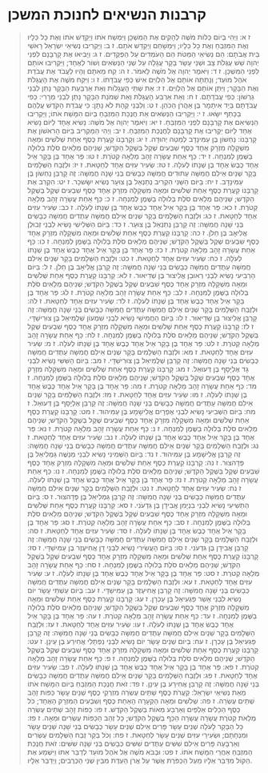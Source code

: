 # קרבנות הנשיאים לחנוכת המשכן

> ז א: וַיְהִי בְּיוֹם כַּלּוֹת מֹשֶׁה לְהָקִים אֶת הַמִּשְׁכָּן וַיִּמְשַׁח אֹתוֹ וַיְקַדֵּשׁ אֹתוֹ וְאֶת כָּל כֵּלָיו וְאֶת הַמִּזְבֵּחַ וְאֶת כָּל כֵּלָיו; וַיִּמְשָׁחֵם וַיְקַדֵּשׁ אֹתָם.
> ז ב: וַיַּקְרִיבוּ נְשִׂיאֵי יִשְׂרָאֵל רָאשֵׁי בֵּית אֲבֹתָם:  הֵם נְשִׂיאֵי הַמַּטֹּת הֵם הָעֹמְדִים עַל הַפְּקֻדִים.
> ז ג: וַיָּבִיאוּ אֶת קָרְבָּנָם לִפְנֵי יְהוָה שֵׁשׁ עֶגְלֹת צָב וּשְׁנֵי עָשָׂר בָּקָר עֲגָלָה עַל שְׁנֵי הַנְּשִׂאִים וְשׁוֹר לְאֶחָד; וַיַּקְרִיבוּ אוֹתָם לִפְנֵי הַמִּשְׁכָּן.
> ז ד: וַיֹּאמֶר יְהוָה אֶל מֹשֶׁה לֵּאמֹר.
> ז ה: קַח מֵאִתָּם וְהָיוּ לַעֲבֹד אֶת עֲבֹדַת אֹהֶל מוֹעֵד; וְנָתַתָּה אוֹתָם אֶל הַלְוִיִּם אִישׁ כְּפִי עֲבֹדָתוֹ.
> ז ו: וַיִּקַּח מֹשֶׁה אֶת הָעֲגָלֹת וְאֶת הַבָּקָר; וַיִּתֵּן אוֹתָם אֶל הַלְוִיִּם.
> ז ז: אֵת שְׁתֵּי הָעֲגָלוֹת וְאֵת אַרְבַּעַת הַבָּקָר נָתַן לִבְנֵי גֵרְשׁוֹן:  כְּפִי עֲבֹדָתָם.
> ז ח: וְאֵת אַרְבַּע הָעֲגָלֹת וְאֵת שְׁמֹנַת הַבָּקָר נָתַן לִבְנֵי מְרָרִי:  כְּפִי עֲבֹדָתָם בְּיַד אִיתָמָר בֶּן אַהֲרֹן הַכֹּהֵן.
> ז ט: וְלִבְנֵי קְהָת לֹא נָתָן:  כִּי עֲבֹדַת הַקֹּדֶשׁ עֲלֵהֶם בַּכָּתֵף יִשָּׂאוּ.
> ז י: וַיַּקְרִיבוּ הַנְּשִׂאִים אֵת חֲנֻכַּת הַמִּזְבֵּחַ בְּיוֹם הִמָּשַׁח אֹתוֹ; וַיַּקְרִיבוּ הַנְּשִׂיאִם אֶת קָרְבָּנָם לִפְנֵי הַמִּזְבֵּחַ.
> ז יא: וַיֹּאמֶר יְהוָה אֶל מֹשֶׁה:  נָשִׂיא אֶחָד לַיּוֹם נָשִׂיא אֶחָד לַיּוֹם יַקְרִיבוּ אֶת קָרְבָּנָם לַחֲנֻכַּת הַמִּזְבֵּחַ.
> ז יב: וַיְהִי הַמַּקְרִיב בַּיּוֹם הָרִאשׁוֹן אֶת קָרְבָּנוֹ:  נַחְשׁוֹן בֶּן עַמִּינָדָב לְמַטֵּה יְהוּדָה.
> ז יג: וְקָרְבָּנוֹ קַעֲרַת כֶּסֶף אַחַת שְׁלֹשִׁים וּמֵאָה מִשְׁקָלָהּ מִזְרָק אֶחָד כֶּסֶף שִׁבְעִים שֶׁקֶל בְּשֶׁקֶל הַקֹּדֶשׁ; שְׁנֵיהֶם מְלֵאִים סֹלֶת בְּלוּלָה בַשֶּׁמֶן לְמִנְחָה.
> ז יד: כַּף אַחַת עֲשָׂרָה זָהָב מְלֵאָה קְטֹרֶת.
> ז טו: פַּר אֶחָד בֶּן בָּקָר אַיִל אֶחָד כֶּבֶשׂ אֶחָד בֶּן שְׁנָתוֹ לְעֹלָה.
> ז טז: שְׂעִיר עִזִּים אֶחָד לְחַטָּאת.
> ז יז: וּלְזֶבַח הַשְּׁלָמִים בָּקָר שְׁנַיִם אֵילִם חֲמִשָּׁה עַתּוּדִים חֲמִשָּׁה כְּבָשִׂים בְּנֵי שָׁנָה חֲמִשָּׁה:  זֶה קָרְבַּן נַחְשׁוֹן בֶּן עַמִּינָדָב.
> ז יח: בַּיּוֹם הַשֵּׁנִי הִקְרִיב נְתַנְאֵל בֶּן צוּעָר נְשִׂיא יִשָּׂשכָר.
> ז יט: הִקְרִב אֶת קָרְבָּנוֹ קַעֲרַת כֶּסֶף אַחַת שְׁלֹשִׁים וּמֵאָה מִשְׁקָלָהּ מִזְרָק אֶחָד כֶּסֶף שִׁבְעִים שֶׁקֶל בְּשֶׁקֶל הַקֹּדֶשׁ; שְׁנֵיהֶם מְלֵאִים סֹלֶת בְּלוּלָה בַשֶּׁמֶן לְמִנְחָה.
> ז כ: כַּף אַחַת עֲשָׂרָה זָהָב מְלֵאָה קְטֹרֶת.
> ז כא: פַּר אֶחָד בֶּן בָּקָר אַיִל אֶחָד כֶּבֶשׂ אֶחָד בֶּן שְׁנָתוֹ לְעֹלָה.
> ז כב: שְׂעִיר עִזִּים אֶחָד לְחַטָּאת.
> ז כג: וּלְזֶבַח הַשְּׁלָמִים בָּקָר שְׁנַיִם אֵילִם חֲמִשָּׁה עַתֻּדִים חֲמִשָּׁה כְּבָשִׂים בְּנֵי שָׁנָה חֲמִשָּׁה:  זֶה קָרְבַּן נְתַנְאֵל בֶּן צוּעָר.
> ז כד: בַּיּוֹם הַשְּׁלִישִׁי נָשִׂיא לִבְנֵי זְבוּלֻן אֱלִיאָב בֶּן חֵלֹן.
> ז כה: קָרְבָּנוֹ קַעֲרַת כֶּסֶף אַחַת שְׁלֹשִׁים וּמֵאָה מִשְׁקָלָהּ מִזְרָק אֶחָד כֶּסֶף שִׁבְעִים שֶׁקֶל בְּשֶׁקֶל הַקֹּדֶשׁ; שְׁנֵיהֶם מְלֵאִים סֹלֶת בְּלוּלָה בַשֶּׁמֶן לְמִנְחָה.
> ז כו: כַּף אַחַת עֲשָׂרָה זָהָב מְלֵאָה קְטֹרֶת.
> ז כז: פַּר אֶחָד בֶּן בָּקָר אַיִל אֶחָד כֶּבֶשׂ אֶחָד בֶּן שְׁנָתוֹ לְעֹלָה.
> ז כח: שְׂעִיר עִזִּים אֶחָד לְחַטָּאת.
> ז כט: וּלְזֶבַח הַשְּׁלָמִים בָּקָר שְׁנַיִם אֵילִם חֲמִשָּׁה עַתֻּדִים חֲמִשָּׁה כְּבָשִׂים בְּנֵי שָׁנָה חֲמִשָּׁה:  זֶה קָרְבַּן אֱלִיאָב בֶּן חֵלֹן.
> ז ל: בַּיּוֹם הָרְבִיעִי נָשִׂיא לִבְנֵי רְאוּבֵן אֱלִיצוּר בֶּן שְׁדֵיאוּר.
> ז לא: קָרְבָּנוֹ קַעֲרַת כֶּסֶף אַחַת שְׁלֹשִׁים וּמֵאָה מִשְׁקָלָהּ מִזְרָק אֶחָד כֶּסֶף שִׁבְעִים שֶׁקֶל בְּשֶׁקֶל הַקֹּדֶשׁ; שְׁנֵיהֶם מְלֵאִים סֹלֶת בְּלוּלָה בַשֶּׁמֶן לְמִנְחָה.
> ז לב: כַּף אַחַת עֲשָׂרָה זָהָב מְלֵאָה קְטֹרֶת.
> ז לג: פַּר אֶחָד בֶּן בָּקָר אַיִל אֶחָד כֶּבֶשׂ אֶחָד בֶּן שְׁנָתוֹ לְעֹלָה.
> ז לד: שְׂעִיר עִזִּים אֶחָד לְחַטָּאת.
> ז לה: וּלְזֶבַח הַשְּׁלָמִים בָּקָר שְׁנַיִם אֵילִם חֲמִשָּׁה עַתֻּדִים חֲמִשָּׁה כְּבָשִׂים בְּנֵי שָׁנָה חֲמִשָּׁה:  זֶה קָרְבַּן אֱלִיצוּר בֶּן שְׁדֵיאוּר.
> ז לו: בַּיּוֹם הַחֲמִישִׁי נָשִׂיא לִבְנֵי שִׁמְעוֹן שְׁלֻמִיאֵל בֶּן צוּרִישַׁדָּי.
> ז לז: קָרְבָּנוֹ קַעֲרַת כֶּסֶף אַחַת שְׁלֹשִׁים וּמֵאָה מִשְׁקָלָהּ מִזְרָק אֶחָד כֶּסֶף שִׁבְעִים שֶׁקֶל בְּשֶׁקֶל הַקֹּדֶשׁ; שְׁנֵיהֶם מְלֵאִים סֹלֶת בְּלוּלָה בַשֶּׁמֶן לְמִנְחָה.
> ז לח: כַּף אַחַת עֲשָׂרָה זָהָב מְלֵאָה קְטֹרֶת.
> ז לט: פַּר אֶחָד בֶּן בָּקָר אַיִל אֶחָד כֶּבֶשׂ אֶחָד בֶּן שְׁנָתוֹ לְעֹלָה.
> ז מ: שְׂעִיר עִזִּים אֶחָד לְחַטָּאת.
> ז מא: וּלְזֶבַח הַשְּׁלָמִים בָּקָר שְׁנַיִם אֵילִם חֲמִשָּׁה עַתֻּדִים חֲמִשָּׁה כְּבָשִׂים בְּנֵי שָׁנָה חֲמִשָּׁה:  זֶה קָרְבַּן שְׁלֻמִיאֵל בֶּן צוּרִישַׁדָּי.
> ז מב: בַּיּוֹם הַשִּׁשִּׁי נָשִׂיא לִבְנֵי גָד אֶלְיָסָף בֶּן דְּעוּאֵל.
> ז מג: קָרְבָּנוֹ קַעֲרַת כֶּסֶף אַחַת שְׁלֹשִׁים וּמֵאָה מִשְׁקָלָהּ מִזְרָק אֶחָד כֶּסֶף שִׁבְעִים שֶׁקֶל בְּשֶׁקֶל הַקֹּדֶשׁ; שְׁנֵיהֶם מְלֵאִים סֹלֶת בְּלוּלָה בַשֶּׁמֶן לְמִנְחָה.
> ז מד: כַּף אַחַת עֲשָׂרָה זָהָב מְלֵאָה קְטֹרֶת.
> ז מה: פַּר אֶחָד בֶּן בָּקָר אַיִל אֶחָד כֶּבֶשׂ אֶחָד בֶּן שְׁנָתוֹ לְעֹלָה.
> ז מו: שְׂעִיר עִזִּים אֶחָד לְחַטָּאת.
> ז מז: וּלְזֶבַח הַשְּׁלָמִים בָּקָר שְׁנַיִם אֵילִם חֲמִשָּׁה עַתֻּדִים חֲמִשָּׁה כְּבָשִׂים בְּנֵי שָׁנָה חֲמִשָּׁה:  זֶה קָרְבַּן אֶלְיָסָף בֶּן דְּעוּאֵל.
> ז מח: בַּיּוֹם הַשְּׁבִיעִי נָשִׂיא לִבְנֵי אֶפְרָיִם אֱלִישָׁמָע בֶּן עַמִּיהוּד.
> ז מט: קָרְבָּנוֹ קַעֲרַת כֶּסֶף אַחַת שְׁלֹשִׁים וּמֵאָה מִשְׁקָלָהּ מִזְרָק אֶחָד כֶּסֶף שִׁבְעִים שֶׁקֶל בְּשֶׁקֶל הַקֹּדֶשׁ; שְׁנֵיהֶם מְלֵאִים סֹלֶת בְּלוּלָה בַשֶּׁמֶן לְמִנְחָה.
> ז נ: כַּף אַחַת עֲשָׂרָה זָהָב מְלֵאָה קְטֹרֶת.
> ז נא: פַּר אֶחָד בֶּן בָּקָר אַיִל אֶחָד כֶּבֶשׂ אֶחָד בֶּן שְׁנָתוֹ לְעֹלָה.
> ז נב: שְׂעִיר עִזִּים אֶחָד לְחַטָּאת.
> ז נג: וּלְזֶבַח הַשְּׁלָמִים בָּקָר שְׁנַיִם אֵילִם חֲמִשָּׁה עַתֻּדִים חֲמִשָּׁה כְּבָשִׂים בְּנֵי שָׁנָה חֲמִשָּׁה:  זֶה קָרְבַּן אֱלִישָׁמָע בֶּן עַמִּיהוּד.
> ז נד: בַּיּוֹם הַשְּׁמִינִי נָשִׂיא לִבְנֵי מְנַשֶּׁה גַּמְלִיאֵל בֶּן פְּדָהצוּר.
> ז נה: קָרְבָּנוֹ קַעֲרַת כֶּסֶף אַחַת שְׁלֹשִׁים וּמֵאָה מִשְׁקָלָהּ מִזְרָק אֶחָד כֶּסֶף שִׁבְעִים שֶׁקֶל בְּשֶׁקֶל הַקֹּדֶשׁ; שְׁנֵיהֶם מְלֵאִים סֹלֶת בְּלוּלָה בַשֶּׁמֶן לְמִנְחָה.
> ז נו: כַּף אַחַת עֲשָׂרָה זָהָב מְלֵאָה קְטֹרֶת.
> ז נז: פַּר אֶחָד בֶּן בָּקָר אַיִל אֶחָד כֶּבֶשׂ אֶחָד בֶּן שְׁנָתוֹ לְעֹלָה.
> ז נח: שְׂעִיר עִזִּים אֶחָד לְחַטָּאת.
> ז נט: וּלְזֶבַח הַשְּׁלָמִים בָּקָר שְׁנַיִם אֵילִם חֲמִשָּׁה עַתֻּדִים חֲמִשָּׁה כְּבָשִׂים בְּנֵי שָׁנָה חֲמִשָּׁה:  זֶה קָרְבַּן גַּמְלִיאֵל בֶּן פְּדָהצוּר.
> ז ס: בַּיּוֹם הַתְּשִׁיעִי נָשִׂיא לִבְנֵי בִנְיָמִן אֲבִידָן בֶּן גִּדְעֹנִי.
> ז סא: קָרְבָּנוֹ קַעֲרַת כֶּסֶף אַחַת שְׁלֹשִׁים וּמֵאָה מִשְׁקָלָהּ מִזְרָק אֶחָד כֶּסֶף שִׁבְעִים שֶׁקֶל בְּשֶׁקֶל הַקֹּדֶשׁ; שְׁנֵיהֶם מְלֵאִים סֹלֶת בְּלוּלָה בַשֶּׁמֶן לְמִנְחָה.
> ז סב: כַּף אַחַת עֲשָׂרָה זָהָב מְלֵאָה קְטֹרֶת.
> ז סג: פַּר אֶחָד בֶּן בָּקָר אַיִל אֶחָד כֶּבֶשׂ אֶחָד בֶּן שְׁנָתוֹ לְעֹלָה.
> ז סד: שְׂעִיר עִזִּים אֶחָד לְחַטָּאת.
> ז סה: וּלְזֶבַח הַשְּׁלָמִים בָּקָר שְׁנַיִם אֵילִם חֲמִשָּׁה עַתֻּדִים חֲמִשָּׁה כְּבָשִׂים בְּנֵי שָׁנָה חֲמִשָּׁה:  זֶה קָרְבַּן אֲבִידָן בֶּן גִּדְעֹנִי.
> ז סו: בַּיּוֹם הָעֲשִׂירִי נָשִׂיא לִבְנֵי דָן אֲחִיעֶזֶר בֶּן עַמִּישַׁדָּי.
> ז סז: קָרְבָּנוֹ קַעֲרַת כֶּסֶף אַחַת שְׁלֹשִׁים וּמֵאָה מִשְׁקָלָהּ מִזְרָק אֶחָד כֶּסֶף שִׁבְעִים שֶׁקֶל בְּשֶׁקֶל הַקֹּדֶשׁ; שְׁנֵיהֶם מְלֵאִים סֹלֶת בְּלוּלָה בַשֶּׁמֶן לְמִנְחָה.
> ז סח: כַּף אַחַת עֲשָׂרָה זָהָב מְלֵאָה קְטֹרֶת.
> ז סט: פַּר אֶחָד בֶּן בָּקָר אַיִל אֶחָד כֶּבֶשׂ אֶחָד בֶּן שְׁנָתוֹ לְעֹלָה.
> ז ע: שְׂעִיר עִזִּים אֶחָד לְחַטָּאת.
> ז עא: וּלְזֶבַח הַשְּׁלָמִים בָּקָר שְׁנַיִם אֵילִם חֲמִשָּׁה עַתֻּדִים חֲמִשָּׁה כְּבָשִׂים בְּנֵי שָׁנָה חֲמִשָּׁה:  זֶה קָרְבַּן אֲחִיעֶזֶר בֶּן עַמִּישַׁדָּי.
> ז עב: בְּיוֹם עַשְׁתֵּי עָשָׂר יוֹם נָשִׂיא לִבְנֵי אָשֵׁר פַּגְעִיאֵל בֶּן עָכְרָן.
> ז עג: קָרְבָּנוֹ קַעֲרַת כֶּסֶף אַחַת שְׁלֹשִׁים וּמֵאָה מִשְׁקָלָהּ מִזְרָק אֶחָד כֶּסֶף שִׁבְעִים שֶׁקֶל בְּשֶׁקֶל הַקֹּדֶשׁ; שְׁנֵיהֶם מְלֵאִים סֹלֶת בְּלוּלָה בַשֶּׁמֶן לְמִנְחָה.
> ז עד: כַּף אַחַת עֲשָׂרָה זָהָב מְלֵאָה קְטֹרֶת.
> ז עה: פַּר אֶחָד בֶּן בָּקָר אַיִל אֶחָד כֶּבֶשׂ אֶחָד בֶּן שְׁנָתוֹ לְעֹלָה.
> ז עו: שְׂעִיר עִזִּים אֶחָד לְחַטָּאת.
> ז עז: וּלְזֶבַח הַשְּׁלָמִים בָּקָר שְׁנַיִם אֵילִם חֲמִשָּׁה עַתֻּדִים חֲמִשָּׁה כְּבָשִׂים בְּנֵי שָׁנָה חֲמִשָּׁה:  זֶה קָרְבַּן פַּגְעִיאֵל בֶּן עָכְרָן.
> ז עח: בְּיוֹם שְׁנֵים עָשָׂר יוֹם נָשִׂיא לִבְנֵי נַפְתָּלִי אֲחִירַע בֶּן עֵינָן.
> ז עט: קָרְבָּנוֹ קַעֲרַת כֶּסֶף אַחַת שְׁלֹשִׁים וּמֵאָה מִשְׁקָלָהּ מִזְרָק אֶחָד כֶּסֶף שִׁבְעִים שֶׁקֶל בְּשֶׁקֶל הַקֹּדֶשׁ; שְׁנֵיהֶם מְלֵאִים סֹלֶת בְּלוּלָה בַשֶּׁמֶן לְמִנְחָה.
> ז פ: כַּף אַחַת עֲשָׂרָה זָהָב מְלֵאָה קְטֹרֶת.
> ז פא: פַּר אֶחָד בֶּן בָּקָר אַיִל אֶחָד כֶּבֶשׂ אֶחָד בֶּן שְׁנָתוֹ לְעֹלָה.
> ז פב: שְׂעִיר עִזִּים אֶחָד לְחַטָּאת.
> ז פג: וּלְזֶבַח הַשְּׁלָמִים בָּקָר שְׁנַיִם אֵילִם חֲמִשָּׁה עַתֻּדִים חֲמִשָּׁה כְּבָשִׂים בְּנֵי שָׁנָה חֲמִשָּׁה:  זֶה קָרְבַּן אֲחִירַע בֶּן עֵינָן.
> ז פד: זֹאת חֲנֻכַּת הַמִּזְבֵּחַ בְּיוֹם הִמָּשַׁח אֹתוֹ מֵאֵת נְשִׂיאֵי יִשְׂרָאֵל:  קַעֲרֹת כֶּסֶף שְׁתֵּים עֶשְׂרֵה מִזְרְקֵי כֶסֶף שְׁנֵים עָשָׂר כַּפּוֹת זָהָב שְׁתֵּים עֶשְׂרֵה.
> ז פה: שְׁלֹשִׁים וּמֵאָה הַקְּעָרָה הָאַחַת כֶּסֶף וְשִׁבְעִים הַמִּזְרָק הָאֶחָד; כֹּל כֶּסֶף הַכֵּלִים אַלְפַּיִם וְאַרְבַּע מֵאוֹת בְּשֶׁקֶל הַקֹּדֶשׁ.
> ז פו: כַּפּוֹת זָהָב שְׁתֵּים עֶשְׂרֵה מְלֵאֹת קְטֹרֶת עֲשָׂרָה עֲשָׂרָה הַכַּף בְּשֶׁקֶל הַקֹּדֶשׁ; כָּל זְהַב הַכַּפּוֹת עֶשְׂרִים וּמֵאָה.
> ז פז: כָּל הַבָּקָר לָעֹלָה שְׁנֵים עָשָׂר פָּרִים אֵילִם שְׁנֵים עָשָׂר כְּבָשִׂים בְּנֵי שָׁנָה שְׁנֵים עָשָׂר וּמִנְחָתָם; וּשְׂעִירֵי עִזִּים שְׁנֵים עָשָׂר לְחַטָּאת.
> ז פח: וְכֹל בְּקַר זֶבַח הַשְּׁלָמִים עֶשְׂרִים וְאַרְבָּעָה פָּרִים אֵילִם שִׁשִּׁים עַתֻּדִים שִׁשִּׁים כְּבָשִׂים בְּנֵי שָׁנָה שִׁשִּׁים:  זֹאת חֲנֻכַּת הַמִּזְבֵּחַ אַחֲרֵי הִמָּשַׁח אֹתוֹ.
> ז פט: וּבְבֹא מֹשֶׁה אֶל אֹהֶל מוֹעֵד לְדַבֵּר אִתּוֹ וַיִּשְׁמַע אֶת הַקּוֹל מִדַּבֵּר אֵלָיו מֵעַל הַכַּפֹּרֶת אֲשֶׁר עַל אֲרֹן הָעֵדֻת מִבֵּין שְׁנֵי הַכְּרֻבִים; וַיְדַבֵּר אֵלָיו. 
 

